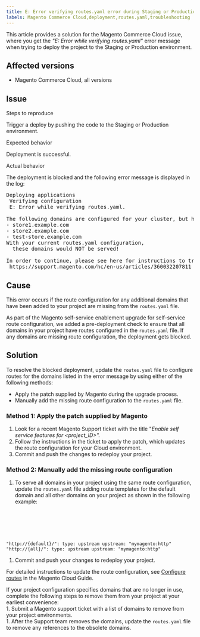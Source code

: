 ```yaml
---
title: E: Error verifying routes.yaml error during Staging or Production deploy
labels: Magento Commerce Cloud,deployment,routes.yaml,troubleshooting
---
```


This article provides a solution for the Magento Commerce Cloud issue, where you get the _"E: Error while verifying routes.yaml"_ error message when trying to deploy the project to the Staging or Production environment. 

## Affected versions

* Magento Commerce Cloud, all versions

## Issue

Steps to reproduce

Trigger a deploy by pushing the code to the Staging or Production environment.

Expected behavior

Deployment is successful. 

Actual behavior

The deployment is blocked and the following error message is displayed in the log: 

<pre class="language-bash">Deploying applications<br/> Verifying configuration<br/> E: Error while verifying routes.yaml.
<br/>The following domains are configured for your cluster, but have no routes defined in your routes.yaml file:
- store1.example.com 
- store2.example.com 
- test-store.example.com
With your current routes.yaml configuration, 
  these domains would NOT be served!
  
In order to continue, please see here for instructions to troubleshoot:
 https://support.magento.com/hc/en-us/articles/360032207811</pre>

## Cause

This error occurs if the route configuration for any additional domains that have been added to your project are missing from the `` routes.yaml `` file.

As part of the Magento self-service enablement upgrade for self-service route configuration, we added a pre-deployment check to ensure that all domains in your project have routes configured in the `` routes.yaml `` file. If any domains are missing route configuration, the deployment gets blocked.

## Solution

To resolve the blocked deployment, update the `` routes.yaml `` file to configure routes for the domains listed in the error message by using either of the following methods:

* Apply the patch supplied by Magento during the upgrade process.
* Manually add the missing route configuration to the `` routes.yaml `` file.

### Method 1: Apply the patch supplied by Magento

1. Look for a recent Magento Support ticket with the title "_Enable self service features for &lt;project\_ID>"._
1. Follow the instructions in the ticket to apply the patch, which updates the route configuration for your Cloud environment.
1. Сommit and push the changes to redeploy your project.

### Method 2: Manually add the missing route configuration

1. To serve all domains in your project using the same route configuration, update the `` routes.yaml `` file adding route templates for the default domain and all other domains on your project as shown in the following example:
    
    <pre><code class="language-yaml">
"http://{default}/":
    type: upstream
    upstream: "mymagento:http"
"http://{all}/":
    type: upstream
    upstream: "mymagento:http"
      </code></pre>
    
    
1. Сommit and push your changes to redeploy your project.

For detailed instructions to update the route configuration, see [Configure routes](https://devdocs.magento.com/guides/v2.3/cloud/project/project-conf-files_routes.html) in the Magento Cloud Guide.

<p class="info">If your project configuration specifies domains that are no longer in use, complete the following steps to remove them from your project at your earliest convenience:<br/> 1. Submit a Magento support ticket with a list of domains to remove from your project environments.<br/> 1. After the Support team removes the domains, update the <code>routes.yaml</code> file to remove any references to the obsolete domains.</p>